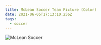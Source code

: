 ```yaml
---
title: McLean Soccer Team Picture (Color)
date: 2021-06-05T17:13:10.256Z
tags:
  - soccer
---
```

![McLean Soccer](/20210605-soccer-0846.jpg)
